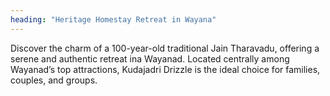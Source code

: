 ```yaml
---
heading: "Heritage Homestay Retreat in Wayana"
---
```


Discover the charm of a 100-year-old traditional Jain Tharavadu, offering a serene and authentic retreat ina Wayanad. Located centrally among Wayanad’s top attractions, Kudajadri Drizzle is the ideal choice for families, couples, and groups.
